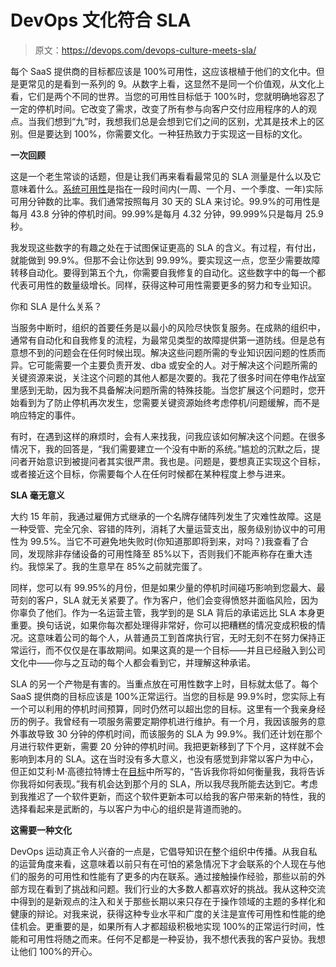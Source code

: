 # DevOps 文化符合 SLA

> 原文：<https://devops.com/devops-culture-meets-sla/>

每个 SaaS 提供商的目标都应该是 100%可用性，这应该根植于他们的文化中。但是更常见的是看到一系列的 9。从数字上看，这显然不是同一个价值观，从文化上看，它们是两个不同的世界。当您的可用性目标低于 100%时，您就明确地容忍了一定的停机时间。它改变了需求，改变了所有参与向客户交付应用程序的人的观点。当我们想到“九”时，我想我们总是会想到它们之间的区别，尤其是技术上的区别。但是要达到 100%，你需要文化。一种狂热致力于实现这一目标的文化。

**一次回顾**

这是一个老生常谈的话题，但是让我们再来看看最常见的 SLA 测量是什么以及它意味着什么。[系统可用性](https://en.wikipedia.org/wiki/Availability)是指在一段时间内(一周、一个月、一个季度、一年)实际可用分钟数的比率。我们通常按照每月 30 天的 SLA 来讨论。99.9%的可用性是每月 43.8 分钟的停机时间。99.99%是每月 4.32 分钟，99.999%只是每月 25.9 秒。

我发现这些数字的有趣之处在于试图保证更高的 SLA 的含义。有过程，有付出，就能做到 99.9%。但那不会让你达到 99.99%。要实现这一点，您至少需要故障转移自动化。要得到第五个九，你需要自我修复的自动化。这些数字中的每一个都代表可用性的数量级增长。同样，获得这种可用性需要更多的努力和专业知识。

你和 SLA 是什么关系？

当服务中断时，组织的首要任务是以最小的风险尽快恢复服务。在成熟的组织中，通常有自动化和自我修复的流程，为最常见类型的故障提供第一道防线。但是总有意想不到的问题会在任何时候出现。解决这些问题所需的专业知识因问题的性质而异。它可能需要一个主要负责开发、dba 或安全的人。对于解决这个问题所需的关键资源来说，关注这个问题的其他人都是次要的。我花了很多时间在停电作战室里感到无助，因为我不具备解决问题所需的特殊技能。当您扩展这个问题时，您开始看到为了防止停机再次发生，您需要关键资源始终考虑停机/问题缓解，而不是响应特定的事件。

有时，在遇到这样的麻烦时，会有人来找我，问我应该如何解决这个问题。在很多情况下，我的回答是，“我们需要建立一个没有中断的系统。”尴尬的沉默之后，提问者开始意识到被提问者其实很严肃。我也是。问题是，要想真正实现这个目标，或者接近这个目标，你需要每个人在任何时候都在某种程度上参与进来。

**SLA 毫无意义**

大约 15 年前，我通过雇佣方式继承的一个名牌存储阵列发生了灾难性故障。这是一种受管、完全冗余、容错的阵列，消耗了大量运营支出，服务级别协议中的可用性为 99.5%。当它不可避免地失败时(你知道那即将到来，对吗？)我查看了合同，发现除非存储设备的可用性降至 85%以下，否则我们不能声称存在重大违约。我惊呆了。我的生意早在 85%之前就完蛋了。

同样，您可以有 99.95%的月份，但是如果少量的停机时间碰巧影响到您最大、最苛刻的客户，SLA 就无关紧要了。作为客户，他们会变得愤怒并面临风险，因为你辜负了他们。作为一名运营主管，我学到的是 SLA 背后的承诺远比 SLA 本身更重要。换句话说，如果你每次都处理得非常好，你可以把糟糕的情况变成积极的情况。这意味着公司的每个人，从普通员工到首席执行官，无时无刻不在努力保持正常运行，而不仅仅是在事故期间。如果这真的是一个目标——并且已经融入到公司文化中——你与之互动的每个人都会看到它，并理解这种承诺。

SLA 的另一个产物是有害的。当重点放在可用性数字上时，目标就太低了。每个 SaaS 提供商的目标应该是 100%正常运行。当您的目标是 99.9%时，您实际上有一个可以利用的停机时间预算，同时仍然可以超出您的目标。这里有一个我亲身经历的例子。我曾经有一项服务需要定期停机进行维护。有一个月，我因该服务的意外事故导致 30 分钟的停机时间，而该服务的 SLA 为 99.9%。我们还计划在那个月进行软件更新，需要 20 分钟的停机时间。我把更新移到了下个月，这样就不会影响到本月的 SLA。这在当时没有多大意义，也没有感觉到非常以客户为中心，但正如艾利·M·高德拉特博士在[目标](https://en.wikipedia.org/wiki/The_Goal)中所写的，“告诉我你将如何衡量我，我将告诉你我将如何表现。”我有机会达到那个月的 SLA，所以我尽我所能去达到它。考虑到我推迟了一个软件更新，而这个软件更新本可以给我的客户带来新的特性，我的选择看起来是武断的，与以客户为中心的组织是背道而驰的。

**这需要一种文化**

DevOps 运动真正令人兴奋的一点是，它倡导知识在整个组织中传播。从我自私的运营角度来看，这意味着以前只有在可怕的紧急情况下才会联系的个人现在与他们的服务的可用性和性能有了更多的内在联系。通过接触操作经验，那些以前的外部方现在看到了挑战和问题。我们行业的大多数人都喜欢好的挑战。我从这种交流中得到的是新观点的注入和关于那些长期以来只存在于操作领域的主题的多样化和健康的辩论。对我来说，获得这种专业水平和广度的关注是宣传可用性和性能的绝佳机会。更重要的是，如果所有人才都超级积极地实现 100%的正常运行时间，性能和可用性将随之而来。任何不足都是一种妥协，我不想代表我的客户妥协。我想让他们 100%的开心。